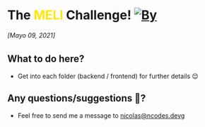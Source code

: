 The <span style="color: #FFE600;">MELI</span> Challenge! [![By](https://img.shields.io/badge/By-Nicolás%20Salazar-%233483FA)](mailto:nicolas@ncodes.dev)
====================
###### [Mayo 09, 2021]

What to do here?
---------------------
* Get into each folder (backend / frontend) for further details 😌

Any questions/suggestions 🤔?
--------------------
* Feel free to send me a message to [nicolas@ncodes.dev](mailto:nicolas@ncodes.dev)g
